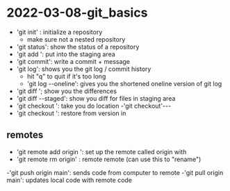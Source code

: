 # 2022-03-08-git_basics

- 'git init' : initialize a repository
	- make sure not a nested repository
- 'git status': show the status of a repository
- 'git add <FILE>': put <FILE> into the staging area
- 'git commit': write a commit + message
- 'git log': shows you the git log / commit history
	- hit "q" to quit if it's too long
	- 'git log --oneline': gives you the shortened oneline version of git log
- 'git diff <HASH> <FILE>'; show you the differences
- 'git diff --staged': show you diff for files in staging area
-  'git checkout <HASH>': take you do <HASH> location
	-'git checkout'---
- 'git checkout <HASH> <FILE>': restore <FILE> from version in <HASH>

## remotes

- 'git remote add origin <URL>': set up the remote called origin with <URL>
- 'git remote rm origin' : remote remote (can use this to "rename")

-'git push origin main': sends code from computer to remote
-'git pull origin main': updates local code with remote code
	
